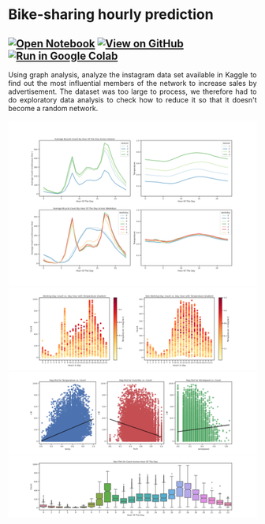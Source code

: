 # Bike-sharing hourly prediction


[![Open Notebook](https://img.shields.io/badge/Jupyter-Open_Notebook-blue?logo=Jupyter)](Bike-Sharing.html)
[![View on GitHub](https://img.shields.io/badge/GitHub-View_on_GitHub-blue?logo=GitHub)](https://github.com/maria-aguilera/bike-sharing/blob/main/2_Group_A_Bike_Sharing.ipynb)
[![Run in Google Colab](https://img.shields.io/badge/Colab-Run_in_Google_Colab-blue?logo=Google&logoColor=FDBA18)](https://colab.research.google.com/drive/1lU6pnEKijNPBt2SfV3r3M5_LJ7_gDXhQ#scrollTo=8bdf0ddf-cd39-4b42-b6b6-1311efd8bec4)
---

<div style="text-align: justify"> Using graph analysis, analyze the instagram data set available in Kaggle to find out the most influential members of the network to increase sales by advertisement. The dataset was too large to process, we therefore had to do exploratory data analysis to check how to reduce it so that it doesn't become a random network.</div>
<br>
<center><img src="images/Seasons.png" /></center>
<center><img src="images\work_not_working.png" /></center>
<center><img src="images\regplot.png" /></center>
<center><img src = "images\Box Plot per Hour.png"/></center>
<br>
